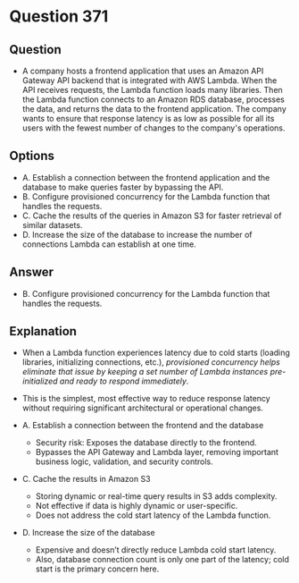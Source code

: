 # Question 371
## Question
* A company hosts a frontend application that uses an Amazon API Gateway API backend that is integrated with AWS Lambda. When the API receives requests, the Lambda function loads many libraries. Then the Lambda function connects to an Amazon RDS database, processes the data, and returns the data to the frontend application. The company wants to ensure that response latency is as low as possible for all its users with the fewest number of changes to the company's operations.

## Options
* A. Establish a connection between the frontend application and the database to make queries faster by bypassing the API.
* B. Configure provisioned concurrency for the Lambda function that handles the requests.
* C. Cache the results of the queries in Amazon S3 for faster retrieval of similar datasets.
* D. Increase the size of the database to increase the number of connections Lambda can establish at one time.

## Answer
* B. Configure provisioned concurrency for the Lambda function that handles the requests.

## Explanation
* When a Lambda function experiences latency due to cold starts (loading libraries, initializing connections, etc.), *provisioned concurrency helps eliminate that issue by keeping a set number of Lambda instances pre-initialized and ready to respond immediately*.
* This is the simplest, most effective way to reduce response latency without requiring significant architectural or operational changes.

* A. Establish a connection between the frontend and the database
  * Security risk: Exposes the database directly to the frontend.
  * Bypasses the API Gateway and Lambda layer, removing important business logic, validation, and security controls.

* C. Cache the results in Amazon S3
  * Storing dynamic or real-time query results in S3 adds complexity.
  * Not effective if data is highly dynamic or user-specific.
  * Does not address the cold start latency of the Lambda function.

* D. Increase the size of the database
  * Expensive and doesn’t directly reduce Lambda cold start latency.
  * Also, database connection count is only one part of the latency; cold start is the primary concern here.